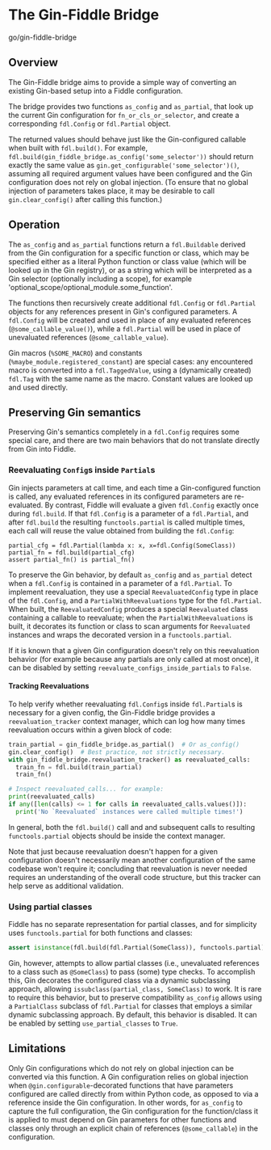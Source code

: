 # The Gin-Fiddle Bridge

go/gin-fiddle-bridge

<!--*
# Document freshness: For more information, see go/fresh-source.
freshness: { owner: 'dhr' reviewed: '2022-05-20' }
*-->

## Overview

The Gin-Fiddle bridge aims to provide a simple way of converting an existing
Gin-based setup into a Fiddle configuration.

The bridge provides two functions `as_config` and `as_partial`, that look up the
current Gin configuration for `fn_or_cls_or_selector`, and create a
corresponding `fdl.Config` or `fdl.Partial` object.

The returned values should behave just like the Gin-configured callable when
built with `fdl.build()`. For example,
`fdl.build(gin_fiddle_bridge.as_config('some_selector'))` should return exactly
the same value as `gin.get_configurable('some_selector')()`, assuming all
required argument values have been configured and the Gin configuration does not
rely on global injection. (To ensure that no global injection of parameters
takes place, it may be desirable to call `gin.clear_config()` after calling this
function.)

## Operation

The `as_config` and `as_partial` functions return a `fdl.Buildable` derived from
the Gin configuration for a specific function or class, which may be specified
either as a literal Python function or class value (which will be looked up in
the Gin registry), or as a string which will be interpreted as a Gin selector
(optionally including a scope), for example
'optional_scope/optional_module.some_function'.

The functions then recursively create additional `fdl.Config` or `fdl.Partial`
objects for any references present in Gin's configured parameters. A
`fdl.Config` will be created and used in place of any evaluated references
(`@some_callable_value()`), while a `fdl.Partial` will be used in place of
unevaluated references (`@some_callable_value`).

Gin macros (`%SOME_MACRO`) and constants (`%maybe_module.registered_constant`)
are special cases: any encountered macro is converted into a `fdl.TaggedValue`,
using a (dynamically created) `fdl.Tag` with the same name as the macro.
Constant values are looked up and used directly.

## Preserving Gin semantics

Preserving Gin's semantics completely in a `fdl.Config` requires some special
care, and there are two main behaviors that do not translate directly from Gin
into Fiddle.

### Reevaluating `Config`s inside `Partial`s

Gin injects parameters at call time, and each time a Gin-configured function is
called, any evaluated references in its configured parameters are re-evaluated.
By contrast, Fiddle will evaluate a given `fdl.Config` exactly once during
`fdl.build`. If that `fdl.Config` is a parameter of a `fdl.Partial`, and after
`fdl.build` the resulting `functools.partial` is called multiple times, each
call will reuse the value obtained from building the `fdl.Config`:

```
partial_cfg = fdl.Partial(lambda x: x, x=fdl.Config(SomeClass))
partial_fn = fdl.build(partial_cfg)
assert partial_fn() is partial_fn()
```

To preserve the Gin behavior, by default `as_config` and `as_partial` detect
when a `fdl.Config` is contained in a parameter of a `fdl.Partial`. To implement
reevaluation, they use a special `ReevaluatedConfig` type in place of the
`fdl.Config`, and a `PartialWithReevaluations` type for the `fdl.Partial`. When
built, the `ReevaluatedConfig` produces a special `Reevaluated` class containing
a callable to reevaluate; when the `PartialWithReevaluations` is built, it
decorates its function or class to scan arguments for `Reevaluated` instances
and wraps the decorated version in a `functools.partial`.

If it is known that a given Gin configuration doesn't rely on this reevaluation
behavior (for example because any partials are only called at most once), it can
be disabled by setting `reevaluate_configs_inside_partials` to `False`.

#### Tracking Reevaluations

To help verify whether reevaluating `fdl.Config`s inside `fdl.Partial`s is
necessary for a given config, the Gin-Fiddle bridge provides a
`reevaluation_tracker` context manager, which can log how many times
reevaluation occurs within a given block of code:

```py
train_partial = gin_fiddle_bridge.as_partial()  # Or as_config()
gin.clear_config()  # Best practice, not strictly necessary.
with gin_fiddle_bridge.reevaluation_tracker() as reevaluated_calls:
  train_fn = fdl.build(train_partial)
  train_fn()

# Inspect reevaluated_calls... for example:
print(reevaluated_calls)
if any([len(calls) <= 1 for calls in reevaluated_calls.values()]):
  print('No `Reevaluated` instances were called multiple times!')
```

In general, both the `fdl.build()` call and and subsequent calls to resulting
`functools.partial` objects should be inside the context manager.

Note that just because reevaluation doesn't happen for a given configuration
doesn't necessarily mean another configuration of the same codebase won't
require it; concluding that reevaluation is never needed requires an
understanding of the overall code structure, but this tracker can help serve as
additional validation.

### Using partial classes

Fiddle has no separate representation for partial classes, and for simplicity
uses `functools.partial` for both functions and classes:

```py
assert isinstance(fdl.build(fdl.Partial(SomeClass)), functools.partial)
```

Gin, however, attempts to allow partial classes (i.e., unevaluated references to
a class such as `@SomeClass`) to pass (some) type checks. To accomplish this,
Gin decorates the configured class via a dynamic subclassing approach, allowing
`issubclass(partial_class, SomeClass)` to work. It is rare to require this
behavior, but to preserve compatibility `as_config` allows using a
`PartialClass` subclass of `fdl.Partial` for classes that employs a similar
dynamic subclassing approach. By default, this behavior is disabled. It can be
enabled by setting `use_partial_classes` to `True`.

## Limitations

Only Gin configurations which do not rely on global injection can be converted
via this function. A Gin configuration relies on global injection when
`@gin.configurable`-decorated functions that have parameters configured are
called directly from within Python code, as opposed to via a reference inside
the Gin configuration. In other words, for `as_config` to capture the full
configuration, the Gin configuration for the function/class it is applied to
must depend on Gin parameters for other functions and classes only through an
explicit chain of references (`@some_callable`) in the configuration.
